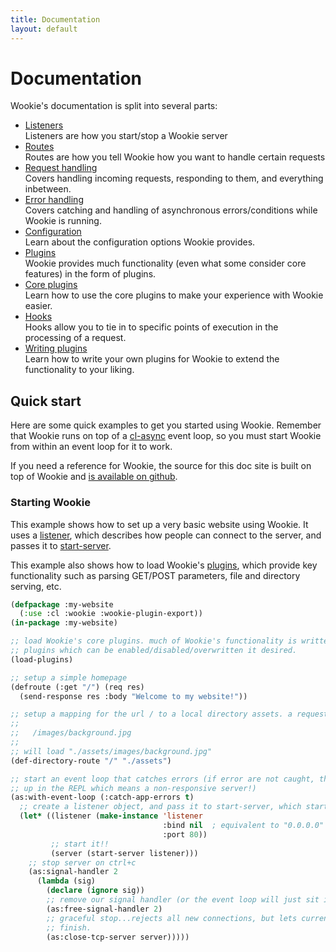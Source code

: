 ```yaml
---
title: Documentation
layout: default
---
```


<a id="documentation"></a>
Documentation
=============
Wookie's documentation is split into several parts:

- [Listeners](/docs/listeners)<br>
  Listeners are how you start/stop a Wookie server
- [Routes](/docs/routes)<br>
  Routes are how you tell Wookie how you want to handle certain requests
- [Request handling](/docs/request-handling)<br>
  Covers handling incoming requests, responding to them, and everything inbetween.
- [Error handling](/docs/error-handling)<br>
  Covers catching and handling of asynchronous errors/conditions while Wookie is
  running.
- [Configuration](/docs/config)<br>
  Learn about the configuration options Wookie provides.
- [Plugins](/docs/plugins)<br>
  Wookie provides much functionality (even what some consider core features) in
  the form of plugins.
- [Core plugins](/docs/core-plugins)<br>
  Learn how to use the core plugins to make your experience with Wookie easier.
- [Hooks](/docs/hooks)<br>
  Hooks allow you to tie in to specific points of execution in the processing of
  a request.
- [Writing plugins](/docs/writing-plugins)<br>
  Learn how to write your own plugins for Wookie to extend the functionality to
  your liking.

<a id="quick-start"></a>
Quick start
-----------
Here are some quick examples to get you started using Wookie. Remember that
Wookie runs on top of a [cl-async](http://orthecreedence.github.com/cl-async) event loop, so you must start
Wookie from within an event loop for it to work.

If you need a reference for Wookie, the source for this doc site is built on top
of Wookie and [is available on github](https://github.com/orthecreedence/wookie-doc).

### Starting Wookie
This example shows how to set up a very basic website using Wookie. It uses a
[listener](/docs/listeners#listener), which describes how people can connect to
the server, and passes it to [start-server](/docs/listeners#start-server).

This example also shows how to load Wookie's [plugins](/docs/plugins),
which provide key functionality such as parsing GET/POST parameters, file and
directory serving, etc.

```lisp
(defpackage :my-website
  (:use :cl :wookie :wookie-plugin-export))
(in-package :my-website)

;; load Wookie's core plugins. much of Wookie's functionality is written as
;; plugins which can be enabled/disabled/overwritten it desired.
(load-plugins)

;; setup a simple homepage
(defroute (:get "/") (req res)
  (send-response res :body "Welcome to my website!"))

;; setup a mapping for the url / to a local directory assets. a request for
;; 
;;   /images/background.jpg
;;
;; will load "./assets/images/background.jpg"
(def-directory-route "/" "./assets")

;; start an event loop that catches errors (if error are not caught, they wind
;; up in the REPL which means a non-responsive server!)
(as:with-event-loop (:catch-app-errors t)
  ;; create a listener object, and pass it to start-server, which starts Wookie
  (let* ((listener (make-instance 'listener
                                  :bind nil  ; equivalent to "0.0.0.0" aka "don't care"
                                  :port 80))
         ;; start it!!
         (server (start-server listener)))
    ;; stop server on ctrl+c
    (as:signal-handler 2
      (lambda (sig)
        (declare (ignore sig))
        ;; remove our signal handler (or the event loop will just sit indefinitely)
        (as:free-signal-handler 2)
        ;; graceful stop...rejects all new connections, but lets current requests
        ;; finish.
        (as:close-tcp-server server)))))
```
